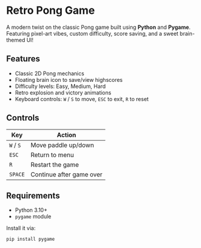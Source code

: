 # Retro Pong Game

A modern twist on the classic Pong game built using **Python** and **Pygame**. Featuring pixel-art vibes, custom difficulty, score saving, and a sweet brain-themed UI!

## Features

- Classic 2D Pong mechanics
- Floating brain icon to save/view highscores
- Difficulty levels: Easy, Medium, Hard
- Retro explosion and victory animations
- Keyboard controls: `W` / `S` to move, `ESC` to exit, `R` to reset

## Controls

| Key        | Action                 |
|------------|------------------------|
| `W` / `S`  | Move paddle up/down    |
| `ESC`      | Return to menu         |
| `R`        | Restart the game       |
| `SPACE`    | Continue after game over |

## Requirements

- Python 3.10+
- `pygame` module

Install it via:

```bash
pip install pygame
